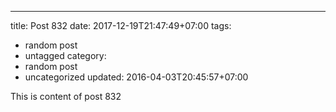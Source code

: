 ---
title: Post 832
date: 2017-12-19T21:47:49+07:00
tags:
  - random post
  - untagged
category:
  - random post
  - uncategorized
updated: 2016-04-03T20:45:57+07:00

This is content of post 832